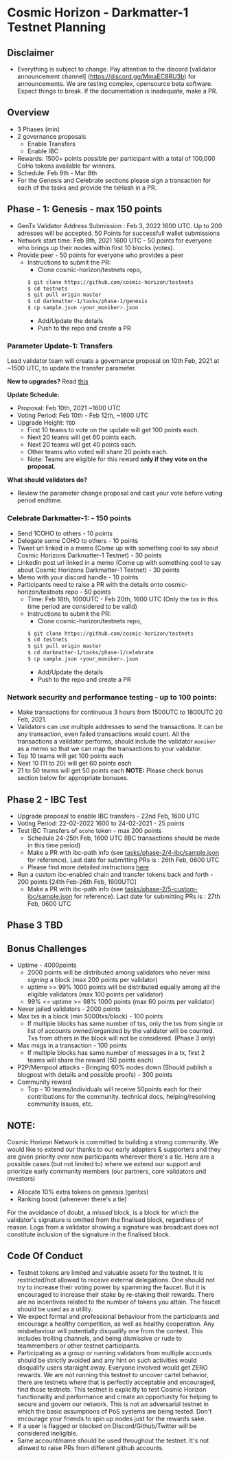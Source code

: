 # Cosmic Horizon - Darkmatter-1 Testnet Planning

## Disclaimer
- Everything is subject to change. Pay attention to the discord [validator announcement channel] (https://discord.gg/MmaEC8RU3b) for announcements. We are testing complex, opensource beta software. Expect things to break. If the documentation is inadequate, make a PR. 
## Overview
- 3 Phases (min)
- 2 governance proposals
    -   Enable Transfers
    -   Enable IBC
- Rewards: 1500+ points possible per participant with a total of 100,000 CoHo tokens available for winners. 
- Schedule: Feb 8th - Mar 8th
- For the Genesis and Celebrate sections please sign a transaction for each of the tasks and provide the txHash in a PR.

## Phase - 1: Genesis - max 150 points
- GenTx Validator Address Submission : Feb 3, 2022 1600 UTC. Up to 200 adresses will be accepted. 50 Points for successfull wallet submissions
- Network start time: Feb 8th, 2021 1600 UTC - 50 points for everyone who brings up their nodes within first 10 blocks (votes).
- Provide peer - 50 points for everyone who provides a peer
    - Instructions to submit the PR:
        - Clone cosmic-horizon/testnets repo,
        ```sh
        $ git clone https://github.com/cosmic-horizon/testnets
        $ cd testnets
        $ git pull origin master
        $ cd darkmatter-1/tasks/phase-1/genesis
        $ cp sample.json <your_moniker>.json
        ```
        - Add/Update the details
        - Push to the repo and create a PR

### Parameter Update-1: Transfers
Lead validator team will create a governance proposal on 10th Feb, 2021 at ~1500 UTC, to update the transfer parameter.

__New to upgrades?__ Read [this](https://docs.cosmos.network/master/modules/gov)

**Update Schedule:**
- Proposal: Feb 10th, 2021 ~1600 UTC
- Voting Period: Feb 10th - Feb 12th, ~1600 UTC
- Upgrade Height: `TBD`
    - First 10 teams to vote on the update will get 100 points each.
    - Next 20 teams will get 60 points each.
    - Next 20 teams will get 40 points each.
    - Other teams who voted will share 20 points each.
    - Note: Teams are eligible for this reward **only if they vote on the proposal.**

**What should validators do?**
- Review the parameter change proposal and cast your vote before voting period endtime. 

### Celebrate Darkmatter-1: - 150 points
- Send 1COHO to others - 10 points
- Delegate some COHO to others - 10 points
- Tweet url linked in a memo (Come up with something cool to say about Cosmic Horizons Darkmatter-1 Testnet) - 30 points
- LinkedIn post url linked in a memo (Come up with something cool to say about Cosmic Horizons Darkmatter-1 Testnet) - 30 points
- Memo with your discord handle - 10 points
- Participants need to raise a PR with the details onto cosmic-horizon/testnets repo - 50 points
    - Time: Feb 18th, 1600UTC - Feb 20th, 1600 UTC (Only the txs in this time period are considered to be valid)
    - Instructions to submit the PR:
        - Clone cosmic-horizon/testnets repo,
        ```sh
        $ git clone https://github.com/cosmic-horizon/testnets
        $ cd testnets
        $ git pull origin master
        $ cd darkmatter-1/tasks/phase-1/celebrate
        $ cp sample.json <your_moniker>.json
        ```
        - Add/Update the details
        - Push to the repo and create a PR

### Network security and performance testing - up to 100 points:
- Make transactions for continuous 3 hours from 1500UTC to 1800UTC 20 Feb, 2021.
- Validators can use multiple addresses to send the transactions. It can be any transaction, even failed transactions would count. All the transactions a validator performs, should include the validator `moniker` as a memo so that we can map the transactions to your validator. 
- Top 10 teams will get 100 points each
- Next 10 (11 to 20) will get 60 points each
- 21 to 50 teams will get 50 points each
**NOTE:** Please check bonus section below for appropriate bonuses.

## Phase 2 - IBC Test
- Upgrade proposal to enable IBC transfers - 22nd Feb, 1600 UTC
- Voting Period: 22-02-2022 1600 to 24-02-2021 - 25 points
- Test IBC Transfers of `ocoho` token - max 200 points
    - Schedule 24-25th Feb, 1600 UTC (IBC transactions should be made in this time period)
    - Make a PR with ibc-path info (see [tasks/phase-2/4-ibc/sample.json](./tasks/phase-2/4-ibc/sample.json) for reference). Last date for submitting PRs is : 26th Feb, 0600 UTC
    - Please find more detailed instructions [here](./tasks/phase-2/4-ibc/)
- Run a custom ibc-enabled chain and transfer tokens back and forth - 200 points [24th Feb-26th Feb, 1600UTC]
    - Make a PR with ibc-path info (see [tasks/phase-2/5-custom-ibc/sample.json](./tasks/phase-2/5-custom-ibc/sample.json) for reference). Last date for submitting PRs is : 27th Feb, 0600 UTC

## Phase 3 TBD
## Bonus Challenges
- Uptime - 4000points
    - 2000 points will be distributed among validators who never miss _signing_ a block (max 200 points per validator)
    - uptime >= 99% 1000 points will be distributed equally among all the eligible validators  (max 100 points per validator)
    - 99% <= uptime >= 98% 1000 points  (max 60 points per validator)
- Never jailed validators - 2000 points
- Max txs in a block (min 5000txs/block) - 100 points
    - If multiple blocks has same number of txs, only the txs from single or list of accounts owned/organized by the validator will be counted. Txs from others in the block will not be considered. (Phase 3 only)
- Max msgs in a transaction - 100 points
    - If multiple blocks has same number of messages in a tx, first 2 teams will share the reward (50 points each)
- P2P/Mempool attacks - Bringing 60% nodes down (Should publish a blogpost with details and possible proofs) - 300 points
- Community reward
    - Top - 10 teams/individuals will receive 50points each for their contributions for the community. technical docs, helping/resolving community issues, etc.

## NOTE:
Cosmic Horizon Network is committed to building a strong community. We would like to extend our thanks to our early adapters & supporters and they are given priority over new participants wherever there's a tie. Here are a possible cases (but not limited to) where we extend our support and prioritize early community members (our partners, core validators and investors)
- Allocate 10% extra tokens on genesis (gentxs)
- Ranking boost (whenever there's a tie)

For the avoidance of doubt, a _missed_ block, is a block for which the validator's signature is omitted from the finalised block, regardless of reason. Logs from a validator showing a signature was broadcast does not constitute inclusion of the signature in the finalised block.

## Code Of Conduct

- Testnet tokens are limited and valuable assets for the testnet. It is restricted/not allowed to receive external delegations. One should not try to increase their voting power by spamming the faucet. But it is encouraged to increase their stake by re-staking their rewards.  There are no incentives related to the number of tokens you attain.  The faucet should be used as a utility.  
- We expect formal and professional behaviour from the participants and encourage a healthy competition, as well as healthy cooperation. Any misbehaviour will potentially disqualify one from the contest. This includes trolling channels, and being dismissive or rude to teammembers or other testnet participants.  
- Participating as a group or running validators from multiple accounts should be strictly avoided and any hint on such activities would disqualify users staraight away. Everyone involved would get ZERO rewards. We are not running this testnet to uncover cartel behavior, there are testnets where that is perfectly acceptable and encouraged, find those testnets. This testnet is explicitly to test Cosmic Horizon functionality and performance and create an opportunity for helping to secure and govern our network.  This is not an adversarial testnet in which the basic assumptions of PoS systems are being tested. Don't encourage your friends to spin up nodes just for the rewards sake.
- If a user is flagged or blocked on Discord/Github/Twitter will be considered ineligible. 
- Same account/name should be used throughout the testnet. It's not allowed to raise PRs from different github accounts.